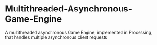 # Multithreaded-Asynchronous-Game-Engine
A multithreaded asynchronous Game Engine, implemented in Processing, that handles multiple asynchronous client requests
